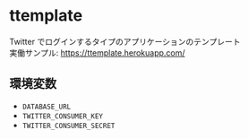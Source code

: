 # ttemplate

Twitter でログインするタイプのアプリケーションのテンプレート  
実働サンプル: https://ttemplate.herokuapp.com/

## 環境変数

- `DATABASE_URL`
- `TWITTER_CONSUMER_KEY`
- `TWITTER_CONSUMER_SECRET`
